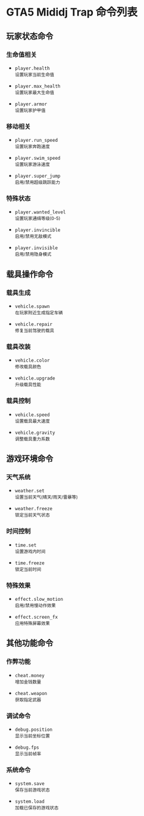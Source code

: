 # GTA5 Mididj Trap 命令列表

## 玩家状态命令

### 生命值相关
- `player.health` <br>
  <small>设置玩家当前生命值</small>

- `player.max_health` <br>
  <small>设置玩家最大生命值</small>

- `player.armor` <br>
  <small>设置玩家护甲值</small>

### 移动相关
- `player.run_speed` <br>
  <small>设置玩家奔跑速度</small>

- `player.swim_speed` <br>
  <small>设置玩家游泳速度</small>

- `player.super_jump` <br>
  <small>启用/禁用超级跳跃能力</small>

### 特殊状态
- `player.wanted_level` <br>
  <small>设置玩家通缉等级(0-5)</small>

- `player.invincible` <br>
  <small>启用/禁用无敌模式</small>

- `player.invisible` <br>
  <small>启用/禁用隐身模式</small>

## 载具操作命令

### 载具生成
- `vehicle.spawn` <br>
  <small>在玩家附近生成指定车辆</small>

- `vehicle.repair` <br>
  <small>修复当前驾驶的载具</small>

### 载具改装
- `vehicle.color` <br>
  <small>修改载具颜色</small>

- `vehicle.upgrade` <br>
  <small>升级载具性能</small>

### 载具控制
- `vehicle.speed` <br>
  <small>设置载具最大速度</small>

- `vehicle.gravity` <br>
  <small>调整载具重力系数</small>

## 游戏环境命令

### 天气系统
- `weather.set` <br>
  <small>设置当前天气(晴天/雨天/雷暴等)</small>

- `weather.freeze` <br>
  <small>锁定当前天气状态</small>

### 时间控制
- `time.set` <br>
  <small>设置游戏内时间</small>

- `time.freeze` <br>
  <small>锁定当前时间</small>

### 特殊效果
- `effect.slow_motion` <br>
  <small>启用/禁用慢动作效果</small>

- `effect.screen_fx` <br>
  <small>应用特殊屏幕效果</small>

## 其他功能命令

### 作弊功能
- `cheat.money` <br>
  <small>增加金钱数量</small>

- `cheat.weapon` <br>
  <small>获取指定武器</small>

### 调试命令
- `debug.position` <br>
  <small>显示当前坐标位置</small>

- `debug.fps` <br>
  <small>显示当前帧率</small>

### 系统命令
- `system.save` <br>
  <small>保存当前游戏状态</small>

- `system.load` <br>
  <small>加载已保存的游戏状态</small>